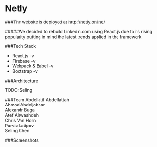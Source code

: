 # Netly

###The website is deployed at http://netly.online/

#####We decided to rebuild Linkedin.com using React.js due to its rising popularity putting in mind the latest trends applied in the framework

###Tech Stack
* React.js -v
* Firebase -v
* Webpack & Babel -v
* Bootstrap -v

###Architecture

TODO: Seling

###Team
Abdellatif Abdelfattah <br>
Ahmad Abdeljabbar <br>
Alexandr Buga <br>
Atef Alrwashdeh <br>
Chris Van Horn <br>
Parviz Latipov <br>
Seling Chen <br>

###Screenshots


